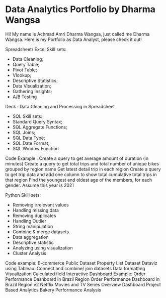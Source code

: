 # Data Analytics Portfolio by Dharma Wangsa

Hi! My name is Achmad Amri Dharma Wangsa, just called me Dharma Wangsa. Here is my Portfolio as Data Analyst, please check it out!

Spreadsheet/ Excel Skill sets:

* Data Cleaning;
* Query Table;
* Pivot Table;
* Vlookup;
* Descriptive Statistics;
* Data Visualization;
* Gathering Insights;
* A/B Testing

Deck :
Data Cleaning and Processing in Spreadsheet

* SQL Skill sets:
* Standard Query Syntax;
* SQL Aggregate Functions;
* SQL Joins;
* SQL Data Type;
* SQL Date Format;
* SQL Window Function

Code Example :
Create a query to get average amount of duration (in minutes)
Create a query to get total trips and total number of unique bikes grouped by region name
Get latest detail trip in each region
Create a query to get trip data and add one column to show total cumulative total trips in that region
Find the youngest and oldest age of the members, for each gender. Assume this year is 2021

Python Skill sets:
* Removing irrelevant values
* Handling missing data
* Removing duplicates
* Handling Outlier
* String manipulation
* Combine & merge datasets
* Data aggregation
* Descriptive statistic
* Analyzing using visualization
* Cluster Analysis

Code example:
E-commerce Public Dataset
Property List Dataset
Dataviz using Tableau:
Connect and combine/ join datasets
Data formatting
Visualization
Calculated field
Interactive Dashboard
Example:
Order Performance Dashboard in Brazil Region
Order Performance Dashboard in Brazil Region v2
Netflix Movies and TV Series Overview Dashboard
Project Based Analytics
Bakery Performance Analysis
